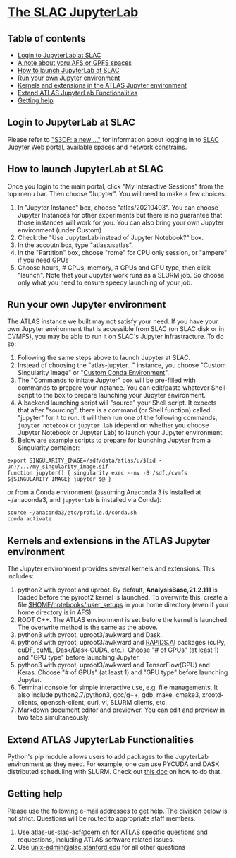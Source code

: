 # [The SLAC JupyterLab](https://sdf.slac.stanford.edu/public/doc/#/interactive-compute?id=jupyter)

## Table of contents
+ [Login to JupyterLab at SLAC](#login-to-jupyterlab-at-slac)
+ [A note about yoru AFS or GPFS spaces](#a-note-about-your-afs-or-gpfs-spaces)
+ [How to launch JupyterLab at SLAC](#how-to-launch-jupyterlab-at-slac)
+ [Run your own Jupyter environment](#run-your-own-jupyter-environment)
+ [Kernels and extensions in the ATLAS Jupyter environment](#kernels-and-extensions-in-the-atlas-jupyter-environment)
+ [Extend ATLAS JupyterLab Functionalities](#extend-atlas-jupyterlab-functionalities)
+ [Getting help](#getting-help)
<!--
+ [An alternative way to start a Jupyter environment at SLAC](#an-alternative-way-to-start-a-jupyter-environment-at-slac)
-->

## Login to JupyterLab at SLAC

Please refer to ["S3DF: a new ..."](../sshlogin/ssh2SLAC.md#accessing-to-s3df) for information about logging in to 
[SLAC Jupyter Web portal](https://s3df.slac.stanford.edu/ondemand), available spaces and network constrains.

## How to launch JupyterLab at SLAC

Once you login to the main portal, click "My Interactive Sessions" from the top menu bar. Then choose "Jupyter". 
You will need to make a few choices:

1. In "Jupyter Instance" box, choose "atlas/20210403". You can choose Jupyter Instances for other experiments but there is no guarantee that those instances will work for you. You can also bring your own Jupyter environment (under Custom)
2. Check the "Use JupyterLab instead of Jupyter Notebook?" box.
3. In the accoutn box, type "atlas:usatlas". 
3. In the "Partition" box, choose "rome" for CPU only session, or "ampere" if you need GPUs 
4. Choose hours, # CPUs, memory, # GPUs and GPU type, then click "launch". Note that your Jupyter work runs as a SLURM job. So choose only what you need to ensure speedy launching of your job.

<!--
In addition to using this portal, it is also possible to directly run Jupyter
on SLAC batch nodes (see [secton below](#an-alternative-way-to-start-a-jupyter-environment-at-slac))
-->

## Run your own Jupyter environment

The ATLAS instance we built may not satisfy your need. If you have your own Jupyter environment that is accessible from SLAC (on SLAC disk or in CVMFS), you may be able to run it on SLAC's Jupyter infrastracture. To do so:

1. Following the same steps above to launch Jupyter at SLAC.
2. Instead of choosing the "atlas-jupyter..." instance, you choose "Custom Singularity Image" or "[Custom Conda Environment](https://docs.conda.io/projects/conda/en/latest/user-guide/install/linux.html)".
3. The "Commands to initate Jupyter" box will be pre-filled with commands to prepare your instance. You can edit/paste whatever Shell script to the box to prepare launching your Jupyter environment. 
4. A backend launching script will "source" your Shell script. It expects that after "sourcing", there is a command (or Shell function) called "jupyter" for it to run. It will then run one of the following commands, `jupyter notebook` or `jupyter lab` (depend on whether you choose Jupyter Notebook or Jupyter Lab) to launch your Jupyter environment.
5. Below are example scripts to prepare for launching Jupyter from a Singularity container:

~~~
export SINGULARITY_IMAGE=/sdf/data/atlas/u/$(id -un)/.../my_singularity_image.sif
function jupyter() { singularity exec --nv -B /sdf,/cvmfs ${SINGULARITY_IMAGE} jupyter $@ }
~~~
or from a Conda environment (assuming Anaconda 3 is installed at ~/anaconda3, and `jupyterlab` is installed via Conda):
~~~
source ~/anaconda3/etc/profile.d/conda.sh
conda activate
~~~

<!--
## An alternative way to start a Jupyter environment at SLAC

The SLAC Jupyter portal uses the Open OnDemand technology. In rare cases, Open OnDemand may run into 
trouble. Fortunately the Slurm batch system at SLAC enables a user to SSH into a batch node if the user has a batch
job running on that 
node. The feature makes it possible to for users to directly run Jupyter on batch nodes (bypassing Open OnDemand), 
by following instruction below:

1\. Create a script to start your Jupyter environment. <p>
The following script can be used to start a Jupyter instance using one of the ATLAS image in CVMFS. You can write a 
similar script to start your own Jupyter environment. 
```
#!/bin/sh

hostname -f

op=exec
cmd="jupyter lab"
[ ! -z "$1" ] && cmd="$1"

export T3repo=/cvmfs/atlas.sdcc.bnl.gov/jupyter/t3s
#SINGULARITY_IMAGE_PATH=${T3repo}/slac/singularity/atlas-slac-w-slurm-cli-20200714.sif
#SINGULARITY_IMAGE_PATH=${T3repo}/slac/singularity/jupyter-miniforge.20220315.sif
SINGULARITY_IMAGE_PATH=${T3repo}/slac/singularity/jupyter-conda.20210403.sif
export SINGULARITY_IMAGE_PATH
singularity $op -B /cvmfs,/sdf,/gpfs,/scratch,/lscratch \
                -B /etc/slurm,/opt/slurm,/var/spool/slurmd,/run/slurm/conf/slurm.conf \
                -B /var/run/munge \
                -B /bin/modulecmd \
                -B ${T3repo}/slac/singularity/99-zatlas.sh:/.singularity.d/env/99-zatlas.sh \
                --nv \
            ${SINGULARITY_IMAGE_PATH} $cmd
``` 
Note that at the top of the script there is a `hostname -f` line. This is useful to tell which host (batch node)
the script is actually running on.

2\. Submit the script to Slurm
```
srun -J jupyter --nodes=1 <other_options> /bin/sh the_above_script
```
`other_options` can be
```
--cpus-per-task=N (number of CPU cores)
--mem=XXXX (memory in MB)
--time=XXXX (wall time in minutes, default is 30 minutes)
--gres='gpu:a100:1' (request a A100 GPU, or 'gpu:1' for any kind of GPU)
--account='shared' (or use account 'usatlas')
```
A word about Slurm `account`: SLAC has a large pool of GPUs, including 80x A100 GPUs and a few hundreds older 
Nvidia GPU models. US ATLAS owns four A100 GPUs. 'usatlas' account will guaranty the usage, but you may be 
competing with other US ATLAS colleagues. Jobs using 'shared' account are subject to preemption but the risk of
being preempted in a few hours is low (under the current usage pattern).

3\. Write down a few info from the above `srun` command.<p> 
The command should first show the full hostname of the batch node it is running on (say 
`the_batch_node.slac.stanford.edu`). It should also print out messages asking you to point your brower to an URL like:
```
http://localhost:8888/?token=ec4d404fe69d2ff760d611c0509a9e8ac770c7f46ac32860
```
Note the port number above is `8888`. Sometimes it is not `8888`.

4\. Setup a SSH tunnel between your desktop and the batch node to access Jupyter
```
ssh -L 8888:localhost:8888 -J <your_username>@sdf-login.slac.stanford.edu \
                              <your_username>@the_batch_node.slac.stanford.edu
```
Again, note that the port number may not be `8888`.

5\. Paste the above URL in your browser. 

You are all set.
-->

## Kernels and extensions in the ATLAS Jupyter environment

The Jupyter environment provides several kernels and extensions. This includes:

1. python2 with pyroot and uproot. By default, <b>AnalysisBase,21.2.111</b> is loaded before the pyroot2 kernel is launched. To overwrite this, create a file [$HOME/notebooks/.user_setups](SLACuser_setups.txt) in your home directory (even if your home directory is in AFS)
2. ROOT C++. The ATLAS environment is set before the kernel is launched. The overwrite method is the same as the above. 
3. python3 with pyroot, uproot3/awkward and Dask.
4. python3 with pyroot, uproot3/awkward and [RAPIDS.AI](https://rapids.ai) packages (cuPy, cuDF, cuML, Dask/Dask-CUDA, etc.). Choose "# of GPUs" (at least 1) and "GPU type" before launching Jupyter.
5. python3 with pyroot, uproot3/awkward and TensorFlow(GPU) and Keras. Choose "# of GPUs" (at least 1) and "GPU type" before launching Jupyter. 
6. Terminal console for simple interactive use, e.g. file managements. It also include python2.7/python3, gcc/g++, gdb, make, cmake3, xrootd-clients, openssh-client, curl, vi, SLURM clients, etc.
7. Markdown document editor and previewer. You can edit and preview in two tabs simultaneously. 

## Extend ATLAS JupyterLab Functionalities

Python's pip module allows users to add packages to the JupyterLab environment as they need. For example, one can use PYCUDA and DASK distributed scheduling with SLURM. Check out [this doc](SLACJupyterExtraFuncs.md) on how to do that.

## Getting help

Please use the following e-mail addresses to get help. The division below is not strict. Questions will be routed to appropriate staff members.
1. Use atlas-us-slac-acf@cern.ch for ATLAS specific questions and requestions, including ATLAS software related issues.
2. Use unix-admin@slac.stanford.edu for all other questions
